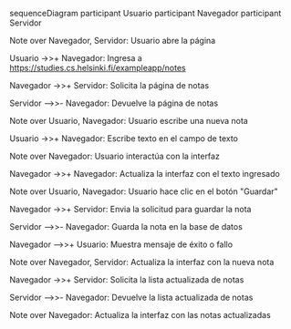 sequenceDiagram
    participant Usuario
    participant Navegador
        participant Servidor

  Note over Navegador, Servidor: Usuario abre la página

  Usuario ->>+ Navegador: Ingresa a https://studies.cs.helsinki.fi/exampleapp/notes

  Navegador ->>+ Servidor: Solicita la página de notas

  Servidor -->>- Navegador: Devuelve la página de notas

  Note over Usuario, Navegador: Usuario escribe una nueva nota

  Usuario ->>+ Navegador: Escribe texto en el campo de texto

  Note over Navegador: Usuario interactúa con la interfaz

  Navegador ->>+ Navegador: Actualiza la interfaz con el texto ingresado

  Note over Usuario, Navegador: Usuario hace clic en el botón "Guardar"

  Navegador ->>+ Servidor: Envia la solicitud para guardar la nota

  Servidor -->>- Navegador: Guarda la nota en la base de datos

  Navegador -->>+ Usuario: Muestra mensaje de éxito o fallo

  Note over Navegador, Servidor: Actualiza la interfaz con la nueva nota

  Navegador ->>+ Servidor: Solicita la lista actualizada de notas

  Servidor -->>- Navegador: Devuelve la lista actualizada de notas

  Note over Navegador: Actualiza la interfaz con las notas actualizadas
